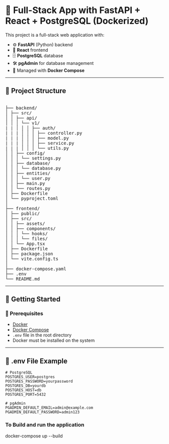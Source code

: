 # 🐳 Full-Stack App with FastAPI + React + PostgreSQL (Dockerized)

This project is a full-stack web application with:

- ⚙️ **FastAPI** (Python) backend
- 🎨 **React** frontend
- 🗄️ **PostgreSQL** database
- 🛠️ **pgAdmin** for database management
- 🐳 Managed with **Docker Compose**

---

## 📁 Project Structure

<pre> 
├── backend/
│ ├── src/
│ │ ├── api/
│ │ │ └── v1/
| | │ │ │ ├── auth/
| | | │ │ │ ├── controller.py
| | | │ │ │ ├── model.py
| | | │ │ │ ├── service.py
| | | │ │ │ └── utils.py
│ │ ├── config/
│ │ │ └── settings.py
│ │ ├── database/
│ │ │ └── database.py
│ │ ├── entities/
│ │ │ └── user.py
│ │ ├── main.py
│ │ └── routes.py
│ ├── Dockerfile
│ └── pyproject.toml
│
├── frontend/
│ ├── public/
│ ├── src/
│ │ ├── assets/
│ │ ├── components/
│ │ │ └── hooks/
│ │ │ └── files/
│ │ └── App.tsx
│ ├── Dockerfile
│ ├── package.json
│ └── vite.config.ts
│
├── docker-compose.yaml
├── .env
└── README.md
</pre>

---

## 🚀 Getting Started

### 🔧 Prerequisites

- [Docker](https://www.docker.com/)
- [Docker Compose](https://docs.docker.com/compose/)
- `.env` file in the root directory
- Docker must be installed on the system

---

## 📄 .env File Example

```env
# PostgreSQL
POSTGRES_USER=postgres
POSTGRES_PASSWORD=yourpassword
POSTGRES_DB=yourdb
POSTGRES_HOST=db
POSTGRES_PORT=5432

# pgAdmin
PGADMIN_DEFAULT_EMAIL=admin@example.com
PGADMIN_DEFAULT_PASSWORD=admin123
```

### To Build and run the application

docker-compose up --build
